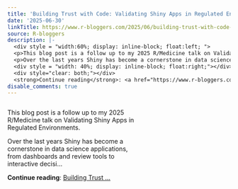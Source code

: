 ```yaml
---
title: 'Building Trust with Code: Validating Shiny Apps in Regulated Environments'
date: '2025-06-30'
linkTitle: https://www.r-bloggers.com/2025/06/building-trust-with-code-validating-shiny-apps-in-regulated-environments/
source: R-bloggers
description: |-
  <div style = "width:60%; display: inline-block; float:left; ">
  <p>This blog post is a follow up to my 2025 R/Medicine talk on Validating Shiny Apps in Regulated Environments.</p>
  <p>Over the last years Shiny has become a cornerstone in data science applications, from dashboards and review tools to interactive decisi...</p></div>
  <div style = "width: 40%; display: inline-block; float:right;"></div>
  <div style="clear: both;"></div>
  <strong>Continue reading</strong>: <a href="https://www.r-bloggers.com/2025/06/building-trust-with-code-validating-shiny-apps-in-regulated-environments/">Building Trust ...
disable_comments: true
---
```

<div style = "width:60%; display: inline-block; float:left; ">
<p>This blog post is a follow up to my 2025 R/Medicine talk on Validating Shiny Apps in Regulated Environments.</p>
<p>Over the last years Shiny has become a cornerstone in data science applications, from dashboards and review tools to interactive decisi...</p></div>
<div style = "width: 40%; display: inline-block; float:right;"></div>
<div style="clear: both;"></div>
<strong>Continue reading</strong>: <a href="https://www.r-bloggers.com/2025/06/building-trust-with-code-validating-shiny-apps-in-regulated-environments/">Building Trust ...